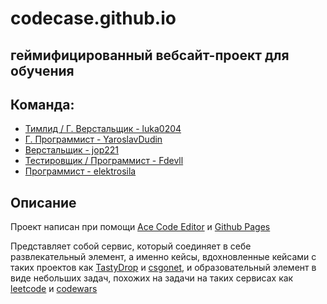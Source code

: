 # codecase.github.io
## геймифицированный вебсайт-проект для обучения


## Команда:
<ul>
  <li><a href="https://github.com/luka0204">Тимлид / Г. Верстальщик - luka0204</a></li>
  <li><a href="https://github.com/YaroslavDudin">Г. Программист - YaroslavDudin</a></li>
  <li><a href="https://github.com/jop221">Верстальщик - jop221</a></li>
  <li><a href="https://github.com/Fdevll">Тестировщик / Программист - Fdevll</a></li>
  <li><a href="https://github.com/elektrosila">Программист - elektrosila</a></li>
</ul>

## Описание
Проект написан при помощи [Ace Code Editor](https://ace.c9.io/) и [Github Pages](https://pages.github.com/)

Представляет собой сервис, который соединяет в себе развлекательный элемент, а именно кейсы, вдохновленные кейсами с таких проектов как [TastyDrop](https://tastydrop.in/) и [csgonet](csgo.net), и образовательный элемент в виде небольших задач, похожих на задачи на таких сервисах как [leetcode](https://leetcode.com/) и [codewars](https://www.codewars.com/)





